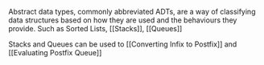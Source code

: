 Abstract data types, commonly abbreviated ADTs, are a way of classifying data structures based on how they are used and the behaviours they provide. 
Such as Sorted Lists, [[Stacks]], [[Queues]]

Stacks and Queues can be used to [[Converting Infix to Postfix]] and [[Evaluating Postfix Queue]]